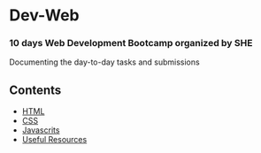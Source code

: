 # Dev-Web
### 10 days Web Development Bootcamp organized by SHE  
Documenting the day-to-day tasks and submissions

## Contents

- [HTML](HTML)
- [CSS](CSS)
- [Javascrits](JS)
- [Useful Resources](resources.md)
